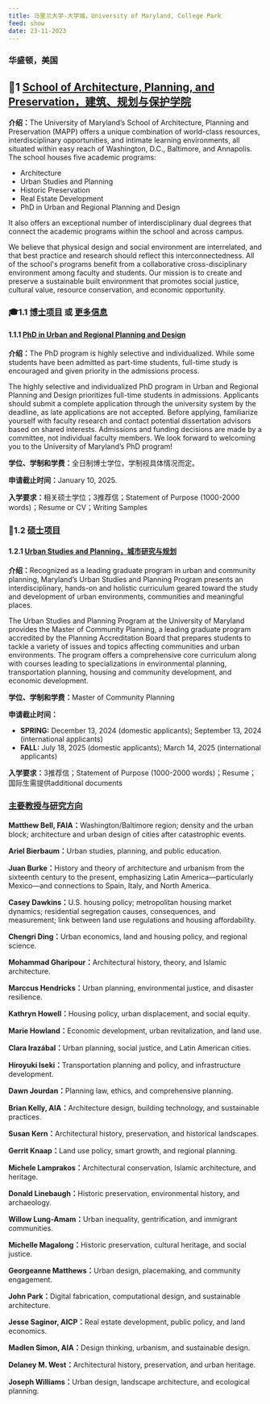 ```yaml
---
title: 马里兰大学-大学城，University of Maryland, College Park
feed: show
date: 23-11-2023
---
```


<html lang="zh">
<head>
    <meta charset="UTF-8">
    <title>马里兰大学-大学城，University of Maryland, College Park </title>
<link rel="stylesheet" href="/assets/css/CSS.css">
</head>
<body>
<h3>华盛顿，美国</h3>

<h2 id="School of Architecture, Planning, and Preservation，建筑、规划与保护学院">🏫1 <a href="https://arch.umd.edu/" target="_blank">School of Architecture, Planning, and Preservation，建筑、规划与保护学院</a></h2>
<p><strong>介绍：</strong>The University of Maryland’s School of Architecture, Planning and Preservation (MAPP) offers a unique combination of world-class resources, interdisciplinary opportunities, and intimate learning environments, all situated within easy reach of Washington, D.C., Baltimore, and Annapolis. The school houses five academic programs:</p>
<ul>
    <li>Architecture</li>
    <li>Urban Studies and Planning</li>
    <li>Historic Preservation</li>
    <li>Real Estate Development</li>
    <li>PhD in Urban and Regional Planning and Design</li>
</ul>
<p>It also offers an exceptional number of interdisciplinary dual degrees that connect the academic programs within the school and across campus.</p>
<p>We believe that physical design and social environment are interrelated, and that best practice and research should reflect this interconnectedness. All of the school's programs benefit from a collaborative cross-disciplinary environment among faculty and students. Our mission is to create and preserve a sustainable built environment that promotes social justice, cultural value, resource conservation, and economic opportunity.</p>

<h3 id="博士项目">🎓1.1 <a href=" https://arch.umd.edu/programs/phd" target="_blank">博士项目</a> 或 <a href=" https://arch.umd.edu/programs/phd" target="_blank">更多信息</a></h3>

<h4 id="PhD in Urban and Regional Planning and Design">1.1.1 <a href="#" target="_blank">PhD in Urban and Regional Planning and Design</a></h4>
<p><strong>介绍：</strong>The PhD program is highly selective and individualized. While some students have been admitted as part-time students, full-time study is encouraged and given priority in the admissions process.</p>
<p>The highly selective and individualized PhD program in Urban and Regional Planning and Design prioritizes full-time students in admissions. Applicants should submit a complete application through the university system by the deadline, as late applications are not accepted. Before applying, familiarize yourself with faculty research and contact potential dissertation advisors based on shared interests. Admissions and funding decisions are made by a committee, not individual faculty members. We look forward to welcoming you to the University of Maryland’s PhD program!</p>
<p><strong>学位、学制和学费：</strong>全日制博士学位，学制视具体情况而定。</p>
<p><strong>申请截止时间：</strong>January 10, 2025.</p>
<p><strong>入学要求：</strong>相关硕士学位；3推荐信；Statement of Purpose (1000-2000 words)；Resume or CV；Writing Samples</p>

<h3 id="硕士项目">📖1.2 <a href="#" target="_blank">硕士项目</a></h3>

<h4 id="Urban Studies and Planning">1.2.1 <a href="#" target="_blank">Urban Studies and Planning，城市研究与规划</a></h4>
<p><strong>介绍：</strong>Recognized as a leading graduate program in urban and community planning, Maryland’s Urban Studies and Planning Program presents an interdisciplinary, hands-on and holistic curriculum geared toward the study and development of urban environments, communities and meaningful places.</p>
<p>The Urban Studies and Planning Program at the University of Maryland provides the Master of Community Planning, a leading graduate program accredited by the Planning Accreditation Board that prepares students to tackle a variety of issues and topics affecting communities and urban environments. The program offers a comprehensive core curriculum along with courses leading to specializations in environmental planning, transportation planning, housing and community development, and economic development.</p>
<p><strong>学位、学制和学费：</strong>Master of Community Planning</p>
<p><strong>申请截止时间：</strong></p>
<ul>
    <li><strong>SPRING:</strong> December 13, 2024 (domestic applicants); September 13, 2024 (international applicants)</li>
    <li><strong>FALL:</strong> July 18, 2025 (domestic applicants); March 14, 2025 (international applicants)</li>
</ul>
<p><strong>入学要求：</strong>3推荐信；Statement of Purpose (1000-2000 words)；Resume；国际生需提供additional documents</p>


<div class="project-box">
         <h3 id="主要教授与研究方向"><a href=" https://arch.umd.edu/programs/phd/phd-people/phd-faculty-staff " target="_blank">主要教授与研究方向</a></h3> 
    <p><strong> Matthew Bell, FAIA：</strong>Washington/Baltimore region; density and the urban block; architecture and urban design of cities after catastrophic events.</p>
    <p><strong> Ariel Bierbaum：</strong>Urban studies, planning, and public education.</p>
    <p><strong> Juan Burke：</strong>History and theory of architecture and urbanism from the sixteenth century to the present, emphasizing Latin America—particularly Mexico—and connections to Spain, Italy, and North America.</p>
    <p><strong> Casey Dawkins：</strong>U.S. housing policy; metropolitan housing market dynamics; residential segregation causes, consequences, and measurement; link between land use regulations and housing affordability.</p>
    <p><strong> Chengri Ding：</strong>Urban economics, land and housing policy, and regional science.</p>
    <p><strong> Mohammad Gharipour：</strong>Architectural history, theory, and Islamic architecture.</p>
    <p><strong> Marccus Hendricks：</strong>Urban planning, environmental justice, and disaster resilience.</p>
    <p><strong> Kathryn Howell：</strong>Housing policy, urban displacement, and social equity.</p>
    <p><strong> Marie Howland：</strong>Economic development, urban revitalization, and land use.</p>
    <p><strong> Clara Irazábal：</strong>Urban planning, social justice, and Latin American cities.</p>
    <p><strong> Hiroyuki Iseki：</strong>Transportation planning and policy, and infrastructure development.</p>
    <p><strong> Dawn Jourdan：</strong>Planning law, ethics, and comprehensive planning.</p>
    <p><strong> Brian Kelly, AIA：</strong>Architecture design, building technology, and sustainable practices.</p>
    <p><strong> Susan Kern：</strong>Architectural history, preservation, and historical landscapes.</p>
    <p><strong> Gerrit Knaap：</strong>Land use policy, smart growth, and regional planning.</p>
    <p><strong> Michele Lamprakos：</strong>Architectural conservation, Islamic architecture, and heritage.</p>
    <p><strong> Donald Linebaugh：</strong>Historic preservation, environmental history, and archaeology.</p>
    <p><strong> Willow Lung-Amam：</strong>Urban inequality, gentrification, and immigrant communities.</p>
    <p><strong> Michelle Magalong：</strong>Historic preservation, cultural heritage, and social justice.</p>
    <p><strong> Georgeanne Matthews：</strong>Urban design, placemaking, and community engagement.</p>
    <p><strong> John Park：</strong>Digital fabrication, computational design, and sustainable architecture.</p>
    <p><strong> Jesse Saginor, AICP：</strong>Real estate development, public policy, and land economics.</p>
    <p><strong> Madlen Simon, AIA：</strong>Design thinking, urbanism, and sustainable design.</p>
    <p><strong> Delaney M. West：</strong>Architectural history, preservation, and urban heritage.</p>
    <p><strong> Joseph Williams：</strong>Urban design, landscape architecture, and ecological planning.</p>
</div>
</body>
</html>



